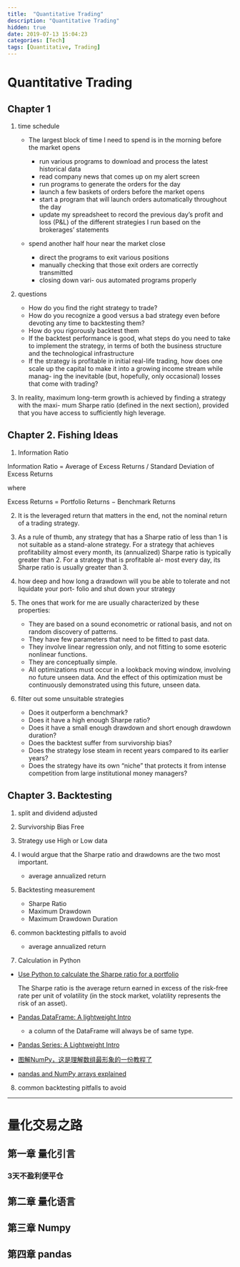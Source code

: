 ```yaml
---
title:  "Quantitative Trading"
description: "Quantitative Trading"
hidden: true
date: 2019-07-13 15:04:23
categories: [Tech]
tags: [Quantitative, Trading]
---
```


# Quantitative Trading

## Chapter 1

1. time schedule

   * The largest block of time I need to spend is in the morning before the market opens
   
     - run various programs to download and process the latest historical data
     - read company news that comes up on my alert screen
     - run programs to generate the orders for the day
     - launch a few baskets of orders before the market opens 
     - start a program that will launch orders automatically throughout the day
     - update my spreadsheet to record the previous day’s profit and loss (P&L) of the different strategies I run based on the brokerages’ statements
     
   * spend another half hour near the market close
   
     - direct the programs to exit various positions
     - manually checking that those exit orders are correctly transmitted
     - closing down vari- ous automated programs properly
     
2. questions

   * How do you find the right strategy to trade?
   * How do you recognize a good versus a bad strategy even before devoting any time to backtesting them?
   * How do you rigorously backtest them
   * If the backtest performance is good, what steps do you need to take to implement the strategy, in terms of both the business structure and the technological infrastructure
   * If the strategy is profitable in initial real-life trading, how does one scale up the capital to make it into a growing income stream while manag- ing the inevitable (but, hopefully, only occasional) losses that come with trading?
   
3. In reality, maximum long-term growth is achieved by finding a strategy with the maxi- mum Sharpe ratio (defined in the next section), provided that you have access to sufficiently high leverage. 

## Chapter 2. Fishing Ideas

1. Information Ratio 

Information Ratio = Average of Excess Returns / Standard Deviation of Excess Returns

where

Excess Returns = Portfolio Returns − Benchmark Returns

2. It is the leveraged return that matters in the end, not the nominal return of a trading strategy.

3. As a rule of thumb, any strategy that has a Sharpe ratio of less than 1 is not suitable as a stand-alone strategy. For a strategy that achieves profitability almost every month, its (annualized) Sharpe ratio is typically greater than 2. For a strategy that is profitable al- most every day, its Sharpe ratio is usually greater than 3. 

4. how deep and how long a drawdown will you be able to tolerate and not liquidate your port- folio and shut down your strategy

5. The ones that work for me are usually characterized by these properties:

   - They are based on a sound econometric or rational basis, and not on random discovery of patterns.
   - They have few parameters that need to be fitted to past data.
   - They involve linear regression only, and not fitting to some esoteric nonlinear functions.
   - They are conceptually simple.
   - All optimizations must occur in a lookback moving window, involving no future unseen data. And the effect of this optimization must be continuously demonstrated using this future, unseen data.
   
6. filter out some unsuitable strategies

   - Does it outperform a benchmark?
   - Does it have a high enough Sharpe ratio?
   - Does it have a small enough drawdown and short enough drawdown duration?
   - Does the backtest suffer from survivorship bias?
   - Does the strategy lose steam in recent years compared to its earlier years?
   - Does the strategy have its own “niche” that protects it from intense competition from large institutional money managers?
   
## Chapter 3. Backtesting

1. split and dividend adjusted

2. Survivorship Bias Free

3. Strategy use High or Low data

4. I would argue that the Sharpe ratio and drawdowns are the two most important.

   * average annualized return 
   
5. Backtesting measurement

   * Sharpe Ratio
   * Maximum Drawdown
   * Maximum Drawdown Duration   
   
6. common backtesting pitfalls to avoid   

   * average annualized return
   
7. Calculation in Python

  - [Use Python to calculate the Sharpe ratio for a portfolio](https://towardsdatascience.com/calculating-sharpe-ratio-with-python-755dcb346805)   

    The Sharpe ratio is the average return earned in excess of the risk-free rate per unit of volatility (in the stock market, volatility represents the risk of an asset).

  - [Pandas DataFrame: A lightweight Intro](https://towardsdatascience.com/pandas-dataframe-a-lightweight-intro-680e3a212b96) 
  
    * a column of the DataFrame will always be of same type.
    
  - [Pandas Series: A Lightweight Intro](https://towardsdatascience.com/pandas-series-a-lightweight-intro-b7963a0d62a2)  
    
  - [图解NumPy，这是理解数组最形象的一份教程了](https://www.jiqizhixin.com/articles/2019-07-12-4)  

  - [pandas and NumPy arrays explained](https://medium.com/@ericvanrees/pandas-series-objects-and-numpy-arrays-15dfe05919d7)
   
8. common backtesting pitfalls to avoid   
   
----

# 量化交易之路

## 第一章 量化引言

### 3天不盈利便平仓

## 第二章 量化语言

## 第三章 Numpy

## 第四章 pandas
   
